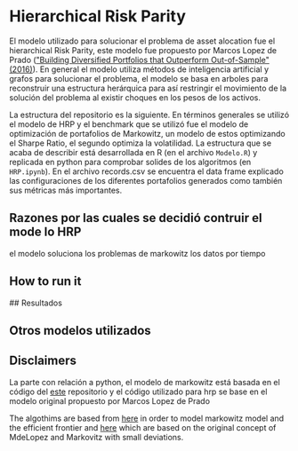 # Hierarchical Risk Parity

El modelo utilizado para solucionar el problema de asset alocation fue el hierarchical Risk Parity, este modelo fue propuesto por Marcos Lopez de Prado (["Building Diversified Portfolios that Outperform Out-of-Sample" (2016)](https://papers.ssrn.com/sol3/papers.cfm?abstract_id=2708678)). En general el modelo utiliza métodos de inteligencia artificial y grafos para solucionar el problema, el modelo se basa en arboles para reconstruir una estructura herárquica para así restringir el movimiento de la solución del problema al existir choques en los pesos de los activos.

La estructura del repositorio es la siguiente. En términos generales se utilizó el modelo de HRP y el benchmark que se utilizó fue el modelo de optimización de portafolios de Markowitz, un modelo de estos optimizando el Sharpe Ratio, el segundo optimiza la volatilidad. La estructura que se acaba de describir está desarrollada en R (en el archivo `Modelo.R`)  y replicada en python para comprobar solides de los algoritmos (en `HRP.ipynb`). En el archivo records.csv se encuentra el data frame explicado las configuraciones de los diferentes portafolios generados como también sus métricas más importantes.

## Razones por las cuales se decidió contruir el mode lo HRP
el modelo soluciona los problemas de markowitz
los datos por tiempo

## How to run it

## Resultados

## Otros modelos utilizados

## Disclaimers

La parte con relación a python, el modelo de markowitz está basada en el código del [este](https://github.com/PyDataBlog/Python-for-Data-Science) repositorio y el código utilizado para hrp se base en el modelo original propuesto por Marcos Lopez de Prado

The algothims are based from [here](http://economistatlarge.com/portfolio-theory/r-optimized-portfolio) in order to model markowitz model and the efficient frontier and [here](https://residualmetrics.com/index.php/featured-home/10-finance-markets/39-testing-the-performance-of-hierarchical-risk-parity-for-portfolio-optimisation-using-jse-shares) which are based on the original concept of MdeLopez and Markovitz with small deviations.

